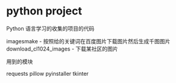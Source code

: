 # python project

Python 语言学习的收集的项目的代码

imagesmake - 按照给的关键词在百度图片下载图片然后生成千图图片
download_cl1024_images - 下载某社区的图片

用到的模块

requests
pillow
pyinstaller
tkinter

